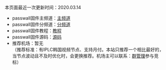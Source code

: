 本页面最近一次更新时间：2020.03.14                    
* passwall固件主频道：[主频道](https://t.me/passwall)                            
* passwall固件分频道：[分频道](./sub.md)           
* passwall固件教程：[教程](./tips.md)           
* passwall固件源码：[源码](./code.md)                         
* 推荐机场：暂无            
（推荐标准：有IPLC韩国视频节点、支持月付。本站只推荐一个相比最好的，当节点波动且不及时优化时，会更换推荐。机场主可以联系：[群管理](https://t.me/wefuxkgfw)参与竞标）              
        
        
